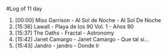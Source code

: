 #Log of 11 day

1. [00:00] Miss Garrison - Al Sol de Noche - Al Sol De Noche
1. [15:36] Lawall - Playa de los 90 Vol. 1 - Años 90
1. [15:37] The Oaths - Fractal - Astronomy
1. [15:42] Janet Camargo - Janet Camargo - Que tal si...
1. [15:43] Jandro - jandro - Donde Ir
